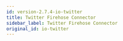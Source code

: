 ```yaml
---
id: version-2.7.4-io-twitter
title: Twitter Firehose Connector
sidebar_label: Twitter Firehose Connector
original_id: io-twitter
---
```


